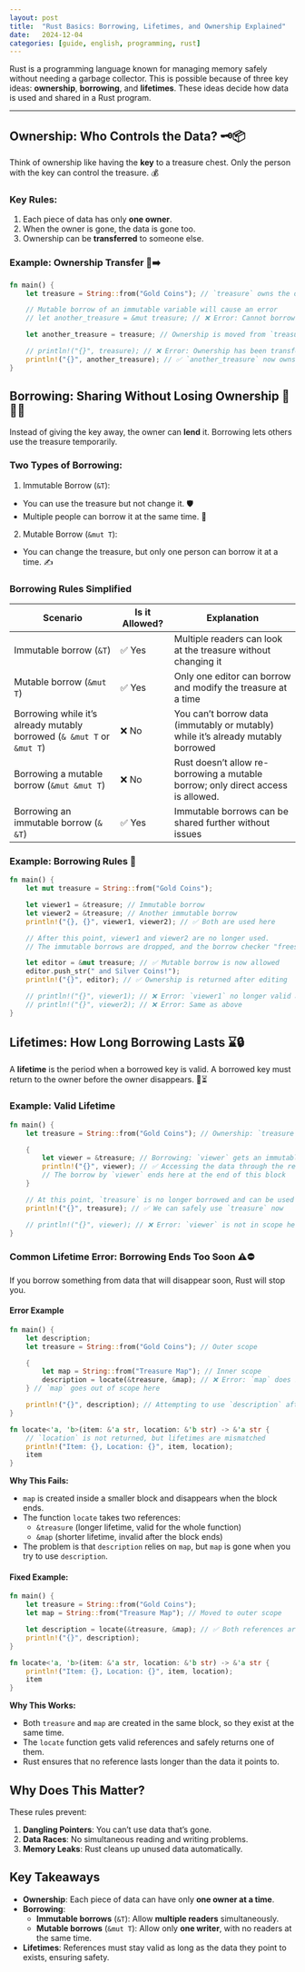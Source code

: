 ```yaml
---
layout: post
title:  "Rust Basics: Borrowing, Lifetimes, and Ownership Explained"
date:   2024-12-04
categories: [guide, english, programming, rust]
---
```


Rust is a programming language known for managing memory safely without needing a garbage collector. This is possible because of three key ideas: **ownership**, **borrowing**, and **lifetimes**. These ideas decide how data is used and shared in a Rust program.

---

## Ownership: Who Controls the Data? 🗝️📦
Think of ownership like having the **key** to a treasure chest. Only the person with the key can control the treasure. 💰

### Key Rules:
1. Each piece of data has only **one owner**.
2. When the owner is gone, the data is gone too.
3. Ownership can be **transferred** to someone else.

### Example: Ownership Transfer 🔑➡️
```rust
fn main() {
    let treasure = String::from("Gold Coins"); // `treasure` owns the data

    // Mutable borrow of an immutable variable will cause an error
    // let another_treasure = &mut treasure; // ❌ Error: Cannot borrow `treasure` as mutable because it's immutable

    let another_treasure = treasure; // Ownership is moved from `treasure` to `another_treasure`

    // println!("{}", treasure); // ❌ Error: Ownership has been transferred, `treasure` no longer has access
    println!("{}", another_treasure); // ✅ `another_treasure` now owns the data and can use it
}
```

## Borrowing: Sharing Without Losing Ownership 🫱🔗🫲
Instead of giving the key away, the owner can **lend** it. Borrowing lets others use the treasure temporarily.

### Two Types of Borrowing:
1. Immutable Borrow (`&T`):
  - You can use the treasure but not change it. 🛡️
  - Multiple people can borrow it at the same time. 👥
2. Mutable Borrow (`&mut T`):
  - You can change the treasure, but only one person can borrow it at a time. ✍️

### Borrowing Rules Simplified
| Scenario | Is it Allowed? | Explanation |
|---|---|---|
| Immutable borrow (`&T`) | ✅ Yes | Multiple readers can look at the treasure without changing it |
| Mutable borrow (`&mut T`) | ✅ Yes | Only one editor can borrow and modify the treasure at a time |
| Borrowing while it’s already mutably borrowed (`& &mut T` or `&mut T`)| ❌ No | You can’t borrow data (immutably or mutably) while it’s already mutably borrowed |
| Borrowing a mutable borrow (`&mut &mut T`) | ❌ No | Rust doesn’t allow re-borrowing a mutable borrow; only direct access is allowed. |
| Borrowing an immutable borrow (`& &T`) | ✅ Yes | Immutable borrows can be shared further without issues |

### Example: Borrowing Rules 📜
```rust
fn main() {
    let mut treasure = String::from("Gold Coins");

    let viewer1 = &treasure; // Immutable borrow
    let viewer2 = &treasure; // Another immutable borrow
    println!("{}, {}", viewer1, viewer2); // ✅ Both are used here

    // After this point, viewer1 and viewer2 are no longer used.
    // The immutable borrows are dropped, and the borrow checker "frees" the treasure for new borrows.

    let editor = &mut treasure; // ✅ Mutable borrow is now allowed
    editor.push_str(" and Silver Coins!");
    println!("{}", editor); // ✅ Ownership is returned after editing

    // println!("{}", viewer1); // ❌ Error: `viewer1` no longer valid after mutable borrow
    // println!("{}", viewer2); // ❌ Error: Same as above
}
```

## Lifetimes: How Long Borrowing Lasts ⌛🔒
A **lifetime** is the period when a borrowed key is valid. A borrowed key must return to the owner before the owner disappears. 🚪⏳

### Example: Valid Lifetime
```rust
fn main() {
    let treasure = String::from("Gold Coins"); // Ownership: `treasure` owns the data

    {
        let viewer = &treasure; // Borrowing: `viewer` gets an immutable reference
        println!("{}", viewer); // ✅ Accessing the data through the reference
        // The borrow by `viewer` ends here at the end of this block
    }

    // At this point, `treasure` is no longer borrowed and can be used again.
    println!("{}", treasure); // ✅ We can safely use `treasure` now

    // println!("{}", viewer); // ❌ Error: `viewer` is not in scope here
}
```

### Common Lifetime Error: Borrowing Ends Too Soon ⚠️⛔
If you borrow something from data that will disappear soon, Rust will stop you.

#### Error Example
```rust
fn main() {
    let description;
    let treasure = String::from("Gold Coins"); // Outer scope

    {
        let map = String::from("Treasure Map"); // Inner scope
        description = locate(&treasure, &map); // ❌ Error: `map` does not live long enough
    } // `map` goes out of scope here

    println!("{}", description); // Attempting to use `description` after `map` is dropped
}

fn locate<'a, 'b>(item: &'a str, location: &'b str) -> &'a str {
    // `location` is not returned, but lifetimes are mismatched
    println!("Item: {}, Location: {}", item, location);
    item
}
```
**Why This Fails:**
- `map` is created inside a smaller block and disappears when the block ends.
- The function `locate` takes two references:
  - `&treasure` (longer lifetime, valid for the whole function)
  - `&map` (shorter lifetime, invalid after the block ends)
- The problem is that `description` relies on `map`, but `map` is gone when you try to use `description`.

#### Fixed Example:
```rust
fn main() {
    let treasure = String::from("Gold Coins");
    let map = String::from("Treasure Map"); // Moved to outer scope

    let description = locate(&treasure, &map); // ✅ Both references are valid
    println!("{}", description);
}

fn locate<'a, 'b>(item: &'a str, location: &'b str) -> &'a str {
    println!("Item: {}, Location: {}", item, location);
    item
}
```
**Why This Works:**
- Both `treasure` and `map` are created in the same block, so they exist at the same time.
- The `locate` function gets valid references and safely returns one of them.
- Rust ensures that no reference lasts longer than the data it points to.
 
## Why Does This Matter?
These rules prevent:
1. **Dangling Pointers**: You can’t use data that’s gone.
2. **Data Races**: No simultaneous reading and writing problems.
3. **Memory Leaks**: Rust cleans up unused data automatically.

## Key Takeaways
- **Ownership**: Each piece of data can have only **one owner at a time**.
- **Borrowing**: 
  - **Immutable borrows** (`&T`): Allow **multiple readers** simultaneously.
  - **Mutable borrows** (`&mut T`): Allow only **one writer**, with no readers at the same time.
- **Lifetimes**: References must stay valid as long as the data they point to exists, ensuring safety.
